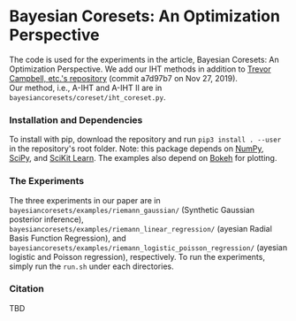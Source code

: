 

# Bayesian Coresets: An Optimization Perspective

The code is used for the experiments in the article, Bayesian Coresets: An Optimization Perspective. We add our IHT 
methods in addition to [Trevor Campbell, etc.'s repository](https://github.com/trevorcampbell/bayesian-coresets) (commit
a7d97b7
on Nov 27, 2019).   
Our method, i.e., A-IHT and A-IHT II are in `bayesiancoresets/coreset/iht_coreset.py`.

### Installation and Dependencies

To install with pip, download the repository and run `pip3 install . --user` in the repository's root folder. Note: this package depends on [NumPy](http://www.numpy.org), [SciPy](https://www.scipy.org), and [SciKit Learn](https://scikit-learn.org).
The examples also depend on [Bokeh](https://bokeh.pydata.org/en/latest) for plotting.

### The Experiments 

The three experiments in our paper are in `bayesiancoresets/examples/riemann_gaussian/` (Synthetic Gaussian posterior inference),
`bayesiancoresets/examples/riemann_linear_regression/` (ayesian Radial Basis Function Regression),
and `bayesiancoresets/examples/riemann_logistic_poisson_regression/` (ayesian logistic and Poisson regression),
respectively.
To run the experiments, simply run the `run.sh` under each directories.

### Citation
TBD
